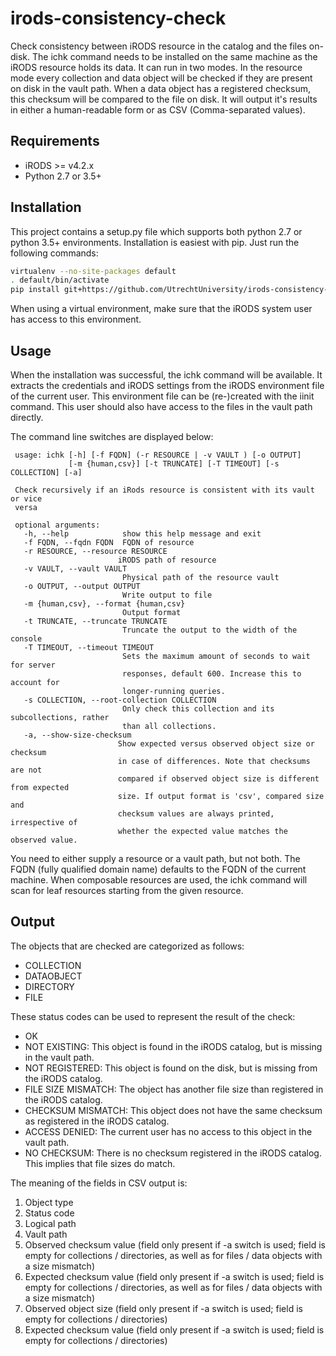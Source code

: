 # irods-consistency-check
Check consistency between iRODS resource in the catalog and the files on-disk.
The ichk command needs to be installed on the same machine as the iRODS resource holds its data.
It can run in two modes. In the resource mode every collection and data object will be checked if they are present on disk in the vault path.
When a data object has a registered checksum, this checksum will be compared to the file on disk.
It will output it's results in either a human-readable form or as CSV (Comma-separated values).

## Requirements
- iRODS >= v4.2.x
- Python 2.7 or 3.5+

## Installation
This project contains a setup.py file which supports both python 2.7 or python 3.5+ environments.
Installation is easiest with pip. Just run the following commands:

```bash
virtualenv --no-site-packages default
. default/bin/activate
pip install git+https://github.com/UtrechtUniversity/irods-consistency-check.git
```

When using a virtual environment, make sure that the iRODS system user has access to this environment.

## Usage
When the installation was successful, the ichk command will be available.
It extracts the credentials and iRODS settings from the iRODS environment file of the current user.
This environment file can be (re-)created with the iinit command.
This user should also have access to the files in the vault path directly.

The command line switches are displayed below:
```
 usage: ichk [-h] [-f FQDN] (-r RESOURCE | -v VAULT ) [-o OUTPUT]
             [-m {human,csv}] [-t TRUNCATE] [-T TIMEOUT] [-s COLLECTION] [-a]

 Check recursively if an iRods resource is consistent with its vault or vice
 versa

 optional arguments:
   -h, --help            show this help message and exit
   -f FQDN, --fqdn FQDN  FQDN of resource
   -r RESOURCE, --resource RESOURCE
                        iRODS path of resource
   -v VAULT, --vault VAULT
                         Physical path of the resource vault
   -o OUTPUT, --output OUTPUT
                         Write output to file
   -m {human,csv}, --format {human,csv}
                         Output format
   -t TRUNCATE, --truncate TRUNCATE
                         Truncate the output to the width of the console
   -T TIMEOUT, --timeout TIMEOUT
                         Sets the maximum amount of seconds to wait for server
                         responses, default 600. Increase this to account for
                         longer-running queries.
   -s COLLECTION, --root-collection COLLECTION
                         Only check this collection and its subcollections, rather
                         than all collections.
   -a, --show-size-checksum
                        Show expected versus observed object size or checksum
                        in case of differences. Note that checksums are not
                        compared if observed object size is different from expected
                        size. If output format is 'csv', compared size and
                        checksum values are always printed, irrespective of
                        whether the expected value matches the observed value.

```

You need to either supply a resource or a vault path, but not both.
The FQDN (fully qualified domain name) defaults to the FQDN of the current machine.
When composable resources are used, the ichk command will scan for leaf resources starting from the given resource.

## Output

The objects that are checked are categorized as follows:
* COLLECTION
* DATAOBJECT
* DIRECTORY
* FILE

These status codes can be used to represent the result of the check:
* OK
* NOT EXISTING:  This object is found in the iRODS catalog, but is missing in the vault path.
* NOT REGISTERED:  This object is found on the disk, but is missing from the iRODS catalog.
* FILE SIZE MISMATCH:  The object has another file size than registered in the iRODS catalog.
* CHECKSUM MISMATCH:  This object does not have the same checksum as registered in the iRODS catalog.
* ACCESS DENIED:  The current user has no access to this object in the vault path.
* NO CHECKSUM:  There is no checksum registered in the iRODS catalog. This implies that file sizes do match.

The meaning of the fields in CSV output is:
1. Object type
2. Status code
3. Logical path
4. Vault path
5. Observed checksum value (field only present if -a switch is used; field is empty for collections / directories, as well as for files / data objects with a size mismatch)
6. Expected checksum value (field only present if -a switch is used; field is empty for collections / directories, as well as for files / data objects with a size mismatch)
7. Observed object size (field only present if -a switch is used; field is empty for collections / directories)
8. Expected checksum value (field only present if -a switch is used; field is empty for collections / directories)
